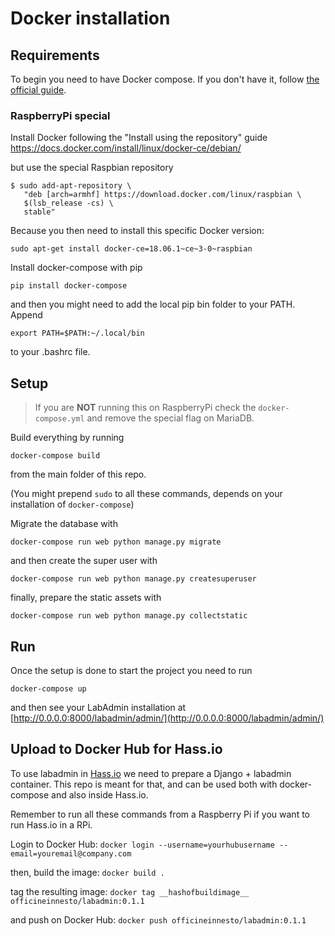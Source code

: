 # Docker installation

## Requirements

To begin you need to have Docker compose. If you don't have it, follow [the official guide](https://docs.docker.com/compose/install/).

### RaspberryPi special

Install Docker following the "Install using the repository" guide https://docs.docker.com/install/linux/docker-ce/debian/

but use the special Raspbian repository

```
$ sudo add-apt-repository \
   "deb [arch=armhf] https://download.docker.com/linux/raspbian \
   $(lsb_release -cs) \
   stable"
```

Because you then need to install this specific Docker version:

```
sudo apt-get install docker-ce=18.06.1~ce~3-0~raspbian
```

Install docker-compose with pip

```
pip install docker-compose
```

and then you might need to add the local pip bin folder to your PATH. Append

```
export PATH=$PATH:~/.local/bin
```

to your .bashrc file.

## Setup

> If you are **NOT** running this on RaspberryPi check the `docker-compose.yml` and remove the special flag on MariaDB.

Build everything by running

`docker-compose build`

from the main folder of this repo.

(You might prepend `sudo` to all these commands, depends on your installation of `docker-compose`)

Migrate the database with

`docker-compose run web python manage.py migrate`

and then create the super user with

`docker-compose run web python manage.py createsuperuser`

finally, prepare the static assets with

`docker-compose run web python manage.py collectstatic`

## Run

Once the setup is done to start the project you need to run

`docker-compose up`

and then see your LabAdmin installation at [http://0.0.0.0:8000/labadmin/admin/](http://0.0.0.0:8000/labadmin/admin/)

## Upload to Docker Hub for Hass.io

To use labadmin in [Hass.io](https://www.home-assistant.io/hassio/) we need to prepare a Django + labadmin container. This repo is meant for that, and can be used both with docker-compose and also inside Hass.io.

Remember to run all these commands from a Raspberry Pi if you want to run Hass.io in a RPi.

Login to Docker Hub:
`docker login --username=yourhubusername --email=youremail@company.com`

then, build the image:
`docker build .`

tag the resulting image:
`docker tag __hashofbuildimage__ officineinnesto/labadmin:0.1.1`

and push on Docker Hub:
`docker push officineinnesto/labadmin:0.1.1`
